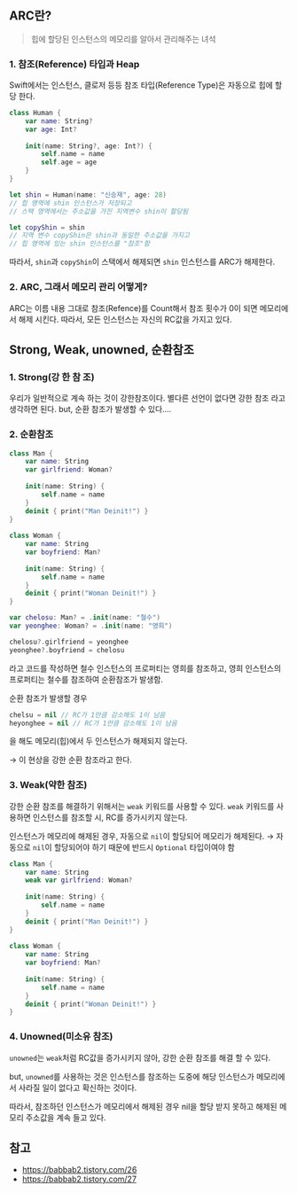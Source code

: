 ## ARC란?

<aside>

> 힙에 할당된 인스턴스의 메모리를 알아서 관리해주는 녀석

</aside>

### 1. 참조(Reference) 타입과 Heap

Swift에서는 인스턴스, 클로저 등등 참조 타입(Reference Type)은 자동으로 힙에 할당 한다.

```swift
class Human {
	var name: String?
	var age: Int?
	
	init(name: String?, age: Int?) {
		self.name = name
		self.age = age
	}
}

let shin = Human(name: "신승재", age: 28)
// 힙 영역에 shin 인스턴스가 저장되고
// 스택 영역에서는 주소값을 가진 지역변수 shin이 할당됨

let copyShin = shin
// 지역 변수 copyShin은 shin과 동일한 주소값을 가지고
// 힙 영역에 있는 shin 인스턴스를 "참조"함
```

따라서, `shin`과 `copyShin`이 스택에서 해제되면 `shin` 인스턴스를 ARC가 해제한다.

### 2. ARC, 그래서 메모리 관리 어떻게?

ARC는 이름 내용 그대로 참조(Refence)를 Count해서 참조 횟수가 0이 되면 메모리에서 해제 시킨다. 따라서, 모든 인스턴스는 자신의 RC값을 가지고 있다.

## Strong, Weak, unowned, 순환참조

### 1. Strong(강 한 참 조)

우리가 일반적으로 계속 하는 것이 강한참조이다. 별다른 선언이 없다면 강한 참조 라고 생각하면 된다. but, 순환 참조가 발생할 수 있다….

### 2. 순환참조

```swift
class Man {
    var name: String
    var girlfriend: Woman? 
    
    init(name: String) {
        self.name = name
    }
    deinit { print("Man Deinit!") }
}
 
class Woman {
    var name: String
    var boyfriend: Man?
    
    init(name: String) {
        self.name = name
    }
    deinit { print("Woman Deinit!") }
}

var chelosu: Man? = .init(name: "철수")
var yeonghee: Woman? = .init(name: "영희")

chelosu?.girlfriend = yeonghee
yeonghee?.boyfriend = chelosu
```

라고 코드를 작성하면 철수 인스턴스의 프로퍼티는 영희를 참조하고,
영희 인스턴스의 프로퍼티는 철수를 참조하여 순환참조가 발생함.


순환 참조가 발생할 경우

```swift
chelsu = nil // RC가 1만큼 감소해도 1이 남음
heyonghee = nil // RC가 1만큼 감소해도 1이 남음
```

을 해도 메모리(힙)에서 두 인스턴스가 해제되지 않는다.

→ 이 현상을 강한 순환 참조라고 한다.

### 3. Weak(약한 참조)

강한 순환 참조를 해결하기 위해서는 `weak` 키워드를 사용할 수 있다.
`weak` 키워드를 사용하면 인스턴스를 참조할 시, RC를 증가시키지 않는다.

인스턴스가 메모리에 해제된 경우, 자동으로 `nil`이 할당되어 메모리가 해제된다.
→ 자동으로 `nil`이 할당되어야 하기 때문에 반드시 `Optional` 타입이여야 함

```swift
class Man {
    var name: String
    weak var girlfriend: Woman?
    
    init(name: String) {
        self.name = name
    }
    deinit { print("Man Deinit!") }
}
 
class Woman {
    var name: String
    var boyfriend: Man?
    
    init(name: String) {
        self.name = name
    }
    deinit { print("Woman Deinit!") }
}
```

### 4. Unowned(미소유 참조)

`unowned`는 `weak`처럼 RC값을 증가시키지 않아, 강한 순환 참조를 해결 할 수 있다. 

but, `unowned`를 사용하는 것은 인스턴스를 참조하는 도중에 해당 인스턴스가 메모리에서 사라질 일이 없다고 확신하는 것이다.

따라서, 참조하던 인스턴스가 메모리에서 해제된 경우 nil을 할당 받지 못하고 해제된 메모리 주소값을 계속 들고 있다.

## 참고

- https://babbab2.tistory.com/26
- https://babbab2.tistory.com/27